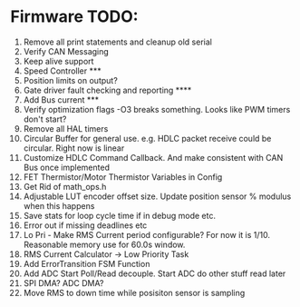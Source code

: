 # Firmware TODO:
1.  Remove all print statements and cleanup old serial
2.  Verify CAN Messaging
3.  Keep alive support
4.  Speed Controller ***
5.  Position limits on output?
6.  Gate driver fault checking and reporting ****
7.  Add Bus current ***
8.  Verify optimization flags -O3 breaks something.  Looks like PWM timers don't start?
9.  Remove all HAL timers
10. Circular Buffer for general use. e.g. HDLC packet receive could be circular.  Right now is linear
11. Customize HDLC Command Callback.  And make consistent with CAN Bus once implemented
12. FET Thermistor/Motor Thermistor Variables in Config
13. Get Rid of math_ops.h
14. Adjustable LUT encoder offset size.  Update position sensor % modulus when this happens
15. Save stats for loop cycle time if in debug mode etc.
16. Error out if missing deadlines etc
17. Lo Pri - Make RMS Current period configurable?  For now it is 1/10.  Reasonable memory use for 60.0s window.
18. RMS Current Calculator -> Low Priority Task
19. Add ErrorTransition FSM Function
20. Add ADC Start Poll/Read decouple.  Start ADC do other stuff read later
21. SPI DMA? ADC DMA?
22. Move RMS to down time while posisiton sensor is sampling
